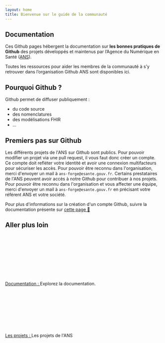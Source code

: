 ```yaml
---
layout: home
title: Bienvenue sur le guide de la communauté
---
```


## Documentation

Ces Github pages hébergent la documentation sur <B>les bonnes pratiques de Github</B> des projets développés et maintenus par l’Agence du Numérique en Santé ([ANS](https://esante.gouv.fr/)).

Toutes les ressources pour aider les membres de la communauté à s’y retrouver dans l’organisation Github ANS sont disponibles ici.

## Pourquoi Github ?

Github permet de diffuser publiquement :
- du code source
- des nomenclatures
- des modélisations FHIR
- ...

## Premiers pas sur Github 

Les différents projets de l'ANS sur Github sont publics.
Pour pouvoir modifier un projet via une pull request, il vous faut donc créer un compte. Ce compte doit refléter votre identité et avoir une connexion multifacteurs pour sécuriser les accès.
Pour pouvoir être reconnu dans l'organisation, merci d'envoyer un mail à `ans-forge@esante.gouv.fr`.
Certains prestataires de l'ANS peuvent avoir accès à notre Github pour contribuer à nos projets. Pour pouvoir être reconnu dans l'organisation et vous affecter une équipe, merci d'envoyer un mail à `ans-forge@esante.gouv.fr` en précisant votre référent ANS et votre société.

Pour plus d'informations sur la création d'un compte Github, suivre la documentation présente sur [cette page 🧭](../docs/github.md)

## Aller plus loin

<div class="row">
    <div class="col col-12 col-md-3">
        <svg class="svg-icon svg-edit" aria-hidden="true" focusable="false"><use xlink:href="{{ '/assets/ans/svg-icons/icon-sprite.svg#edit' | relative_url }}"></use></svg><br/>
        <span  class="doc-section-title"><a href="./pages/hub.html">Documentation : </a></span>
        Explorez la documentation.
    </div>
    <div class="col col-12 col-md-3">
        <svg class="svg-icon svg-edit" aria-hidden="true" focusable="false"><use xlink:href="{{ '/assets/ans/svg-icons/icon-sprite.svg#folder' | relative_url }}"></use></svg><br/>
        <span  class="doc-section-title"><a href="./pages/projets/projets.html#usecase">Les projets : </a></span>
        Les projets de l'ANS
    </div>

</div>
